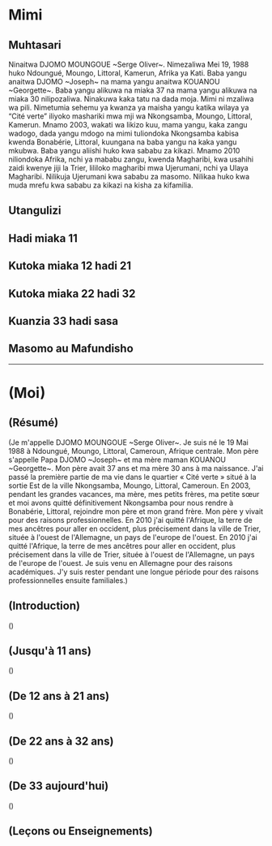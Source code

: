 # Mimi

## Muhtasari
Ninaitwa DJOMO MOUNGOUE ~Serge Oliver~. Nimezaliwa Mei 19, 1988 huko Ndoungué, Moungo, Littoral, Kamerun, Afrika ya Kati. Baba yangu anaitwa DJOMO ~Joseph~ na mama yangu anaitwa KOUANOU ~Georgette~. Baba yangu alikuwa na miaka 37 na mama yangu alikuwa na miaka 30 nilipozaliwa. Ninakuwa kaka tatu na dada moja. Mimi ni mzaliwa wa pili. Nimetumia sehemu ya kwanza ya maisha yangu katika wilaya ya “Cité verte” iliyoko mashariki mwa mji wa Nkongsamba, Moungo, Littoral, Kamerun. Mnamo 2003, wakati wa likizo kuu, mama yangu, kaka zangu wadogo, dada yangu mdogo na mimi tuliondoka Nkongsamba kabisa kwenda Bonabérie, Littoral, kuungana na baba yangu na kaka yangu mkubwa. Baba yangu aliishi huko kwa sababu za kikazi. Mnamo 2010 niliondoka Afrika, nchi ya mababu zangu, kwenda Magharibi, kwa usahihi zaidi kwenye jiji la Trier, lililoko magharibi mwa Ujerumani, nchi ya Ulaya Magharibi. Nilikuja Ujerumani kwa sababu za masomo. Nilikaa huko kwa muda mrefu kwa sababu za kikazi na kisha za kifamilia.

## Utangulizi

## Hadi miaka 11

## Kutoka miaka 12 hadi 21

## Kutoka miaka 22 hadi 32

## Kuanzia 33 hadi sasa 

## Masomo au Mafundisho

---

# (Moi)

## (Résumé)
(Je m'appelle DJOMO MOUNGOUE ~Serge Oliver~. Je suis né le 19 Mai 1988 à Ndoungué, Moungo, Littoral, Cameroun, Afrique centrale. Mon père s'appelle Papa DJOMO ~Joseph~ et ma mère maman KOUANOU ~Georgette~. Mon père avait 37 ans et ma mère 30 ans à ma naissance. J'ai passé la première partie de ma vie dans le quartier « Cité verte » situé à la sortie Est de la ville Nkongsamba, Moungo, Littoral, Cameroun. En 2003, pendant les grandes vacances, ma mère, mes petits frères, ma petite sœur et moi avons quitté définitivement Nkongsamba pour nous rendre à Bonabérie, Littoral, rejoindre mon père et mon grand frère. Mon père y vivait pour des raisons professionnelles. En 2010 j'ai quitté l'Afrique, la terre de mes ancêtres pour aller en occident, plus précisement dans la ville de Trier, située à l'ouest de l'Allemagne, un pays de l'europe de l'ouest. En 2010 j'ai quitté l'Afrique, la terre de mes ancêtres pour aller en occident, plus précisement dans la ville de Trier, située à l'ouest de l'Allemagne, un pays de l'europe de l'ouest. Je suis venu en Allemagne pour des raisons académiques. J'y suis rester pendant une longue période pour des raisons professionnelles ensuite familiales.)

## (Introduction)
()

## (Jusqu'à 11 ans)
()

## (De 12 ans à 21 ans)
()

## (De 22 ans à 32 ans)
()

## (De 33 aujourd'hui) 
()

## (Leçons ou Enseignements)
